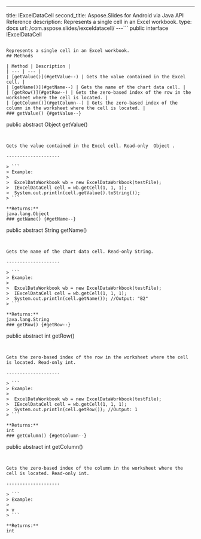---
title: IExcelDataCell
second_title: Aspose.Slides for Android via Java API Reference
description: Represents a single cell in an Excel workbook.
type: docs
url: /com.aspose.slides/iexceldatacell/
---```
public interface IExcelDataCell
```

Represents a single cell in an Excel workbook.
## Methods

| Method | Description |
| --- | --- |
| [getValue()](#getValue--) | Gets the value contained in the Excel cell. |
| [getName()](#getName--) | Gets the name of the chart data cell. |
| [getRow()](#getRow--) | Gets the zero-based index of the row in the worksheet where the cell is located. |
| [getColumn()](#getColumn--) | Gets the zero-based index of the column in the worksheet where the cell is located. |
### getValue() {#getValue--}
```
public abstract Object getValue()
```


Gets the value contained in the Excel cell. Read-only  Object .

--------------------

> ```
> Example:
>  
>  ExcelDataWorkbook wb = new ExcelDataWorkbook(testFile);
>  IExcelDataCell cell = wb.getCell(1, 1, 1);
>  System.out.println(cell.getValue().toString());
> ```

**Returns:**
java.lang.Object
### getName() {#getName--}
```
public abstract String getName()
```


Gets the name of the chart data cell. Read-only String.

--------------------

> ```
> Example:
>  
>  ExcelDataWorkbook wb = new ExcelDataWorkbook(testFile);
>  IExcelDataCell cell = wb.getCell(1, 1, 1);
>  System.out.println(cell.getName()); //Output: "B2"
> ```

**Returns:**
java.lang.String
### getRow() {#getRow--}
```
public abstract int getRow()
```


Gets the zero-based index of the row in the worksheet where the cell is located. Read-only int.

--------------------

> ```
> Example:
>  
>  ExcelDataWorkbook wb = new ExcelDataWorkbook(testFile);
>  IExcelDataCell cell = wb.getCell(1, 1, 1);
>  System.out.println(cell.getRow()); //Output: 1
> ```

**Returns:**
int
### getColumn() {#getColumn--}
```
public abstract int getColumn()
```


Gets the zero-based index of the column in the worksheet where the cell is located. Read-only int.

--------------------

> ```
> Example:
>  
> v
> ```

**Returns:**
int
